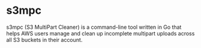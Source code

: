 # s3mpc
s3mpc (S3 MultiPart Cleaner) is a command-line tool written in Go that helps AWS users manage and clean up incomplete multipart uploads across all S3 buckets in their account.

